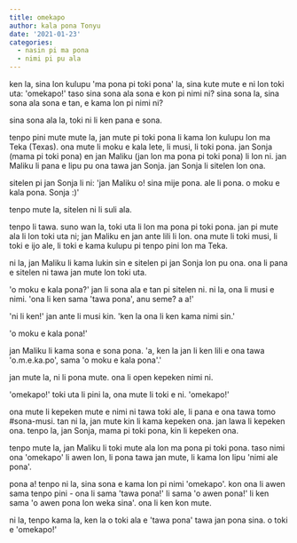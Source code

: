 ```yaml
---
title: omekapo
author: kala pona Tonyu
date: '2021-01-23'
categories:
  - nasin pi ma pona
  - nimi pi pu ala
---
```


ken la, sina lon kulupu 'ma pona pi toki pona' la, sina kute mute e ni lon toki uta: 'omekapo!' taso sina sona ala sona e kon pi nimi ni? sina sona la, sina sona ala sona e tan, e kama lon pi nimi ni?

sina sona ala la, toki ni li ken pana e sona.

tenpo pini mute mute la, jan mute pi toki pona li kama lon kulupu lon ma Teka (Texas). ona mute li moku e kala lete, li musi, li toki pona.  jan Sonja (mama pi toki pona) en jan Maliku (jan lon ma pona pi toki pona) li lon ni. jan Maliku li pana e lipu pu ona tawa jan Sonja. jan Sonja li sitelen lon ona.

sitelen pi jan Sonja li ni: 'jan Maliku o! sina mije pona. ale li pona. o moku e kala pona. Sonja :)'

tenpo mute la, sitelen ni li suli ala.

tenpo li tawa. suno wan la, toki uta li lon ma pona pi toki pona. jan pi mute ala li lon toki uta ni; jan Maliku en jan ante lili li lon. ona mute li toki musi, li toki e ijo ale, li toki e kama kulupu pi tenpo pini lon ma Teka.

ni la, jan Maliku li kama lukin sin e sitelen pi jan Sonja lon pu ona. ona li pana e sitelen ni tawa jan mute lon toki uta.

'o moku e kala pona?' jan li sona ala e tan pi sitelen ni. ni la, ona li musi e nimi. 'ona li ken sama 'tawa pona', anu seme? a a!'

'ni li ken!' jan ante li musi kin. 'ken la ona li ken kama nimi sin.'

'o moku e kala pona!'

jan Maliku li kama sona e sona pona. 'a, ken la jan li ken lili e ona tawa 'o.m.e.ka.po', sama 'o moku e kala pona'.'

jan mute la, ni li pona mute. ona li open kepeken nimi ni.

'omekapo!' toki uta li pini la, ona mute li toki e ni. 'omekapo!'

ona mute li kepeken mute e nimi ni tawa toki ale, li pana e ona tawa tomo #sona-musi. tan ni la, jan mute kin li kama kepeken ona. jan lawa li kepeken ona. tenpo la, jan Sonja, mama pi toki pona, kin li kepeken ona.

tenpo mute la, jan Maliku li toki mute ala lon ma pona pi toki pona. taso nimi ona 'omekapo' li awen lon, li pona tawa jan mute, li kama lon lipu 'nimi ale pona'.

pona a! tenpo ni la, sina sona e kama lon pi nimi 'omekapo'. kon ona li awen sama tenpo pini - ona li sama 'tawa pona!' li sama 'o awen pona!' li ken sama 'o awen pona lon weka sina'. ona li ken kon mute.

ni la, tenpo kama la, ken la o toki ala e 'tawa pona' tawa jan pona sina. o toki e 'omekapo!'
